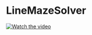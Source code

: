 # LineMazeSolver


[![Watch the video](https://hackster.imgix.net/uploads/attachments/1196198/_yI59w8pKDD.blob?auto=compress%2Cformat&w=900&h=675&fit=min)](https://www.youtube.com/watch?v=L626kZ1oaC0)

<!-- ![alt text](https://hackster.imgix.net/uploads/attachments/1196198/_yI59w8pKDD.blob?auto=compress%2Cformat&w=900&h=675&fit=min)
 -->

